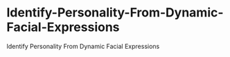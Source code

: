 # Identify-Personality-From-Dynamic-Facial-Expressions
Identify Personality From Dynamic Facial Expressions
